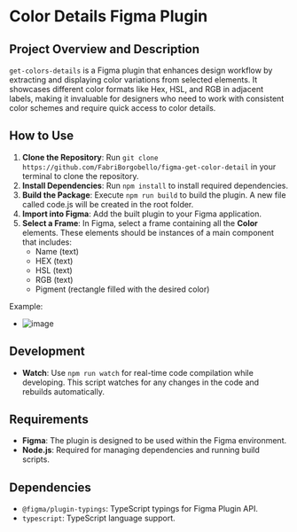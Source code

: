# Color Details Figma Plugin

## Project Overview and Description

`get-colors-details` is a Figma plugin that enhances design workflow by extracting and displaying color variations from selected elements. It showcases different color formats like Hex, HSL, and RGB in adjacent labels, making it invaluable for designers who need to work with consistent color schemes and require quick access to color details.

## How to Use

1. **Clone the Repository**: Run `git clone https://github.com/FabriBorgobello/figma-get-color-detail` in your terminal to clone the repository.
2. **Install Dependencies**: Run `npm install` to install required dependencies.
3. **Build the Package**: Execute `npm run build` to build the plugin. A new file called code.js will be created in the root folder.
4. **Import into Figma**: Add the built plugin to your Figma application.
5. **Select a Frame**: In Figma, select a frame containing all the **Color** elements. These elements should be instances of a main component that includes:
   - Name (text)
   - HEX (text)
   - HSL (text)
   - RGB (text)
   - Pigment (rectangle filled with the desired color)

Example:
   - ![image](https://github.com/FabriBorgobello/figma-get-color-detail/assets/57123494/2dd6c8bb-eff7-4bb8-a913-bfae37e9480f)


## Development

- **Watch**: Use `npm run watch` for real-time code compilation while developing. This script watches for any changes in the code and rebuilds automatically.

## Requirements

- **Figma**: The plugin is designed to be used within the Figma environment.
- **Node.js**: Required for managing dependencies and running build scripts.

## Dependencies

- `@figma/plugin-typings`: TypeScript typings for Figma Plugin API.
- `typescript`: TypeScript language support.
